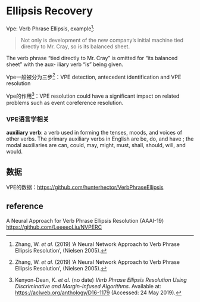 # Ellipsis Recovery





Vpe: Verb Phrase Ellipsis, example[^1]:

>  Not only is development of the new company’s initial machine tied directly to Mr. Cray, so is its balanced sheet.

The verb phrase “tied directly to Mr. Cray” is omitted for “its balanced sheet” with the aux- iliary verb “is” being given.

Vpe一般被分为三步[^1]：VPE detection, antecedent identification and VPE resolution

Vpe的作用[^2]：VPE resolution could have a significant impact on related problems such as event coreference resolution.

### VPE语言学相关

**auxiliary verb**: a verb used in forming the tenses, moods, and voices of other verbs. The primary auxiliary verbs in English are be, do, and have ; the modal auxiliaries are can, could, may, might, must, shall, should, will, and would.

## 数据

VPE的数据：https://github.com/hunterhector/VerbPhraseEllipsis

## reference

A Neural Approach for Verb Phrase Ellipsis Resolution (AAAI-19) https://github.com/LeeeeoLiu/NVPERC

[^1]: Zhang, W. *et al.* (2019) ‘A Neural Network Approach to Verb Phrase Ellipsis Resolution’, (Nielsen 2005).
[^2]: Kenyon-Dean, K. *et al.* (no date) *Verb Phrase Ellipsis Resolution Using Discriminative and Margin-Infused Algorithms*. Available at: https://aclweb.org/anthology/D16-1179 (Accessed: 24 May 2019).